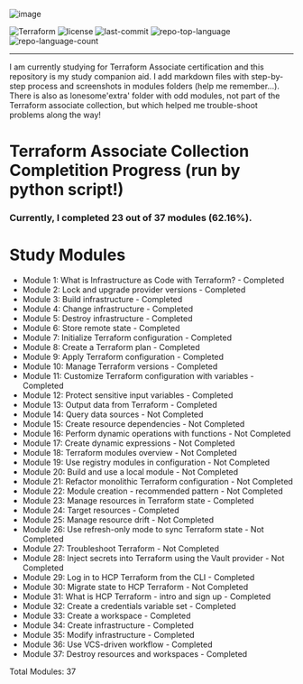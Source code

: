 ![image](https://github.com/ZCHAnalytics/terraform-associate-prep/assets/146954022/4ada248e-da4b-4a57-ad95-f495c554d5f6)

<p align="left">
	<img src="https://img.shields.io/badge/terraform-%235835CC.svg?style=plastic&logo=terraform&logoColor=white" alt="Terraform">
	<img src="https://img.shields.io/badge/License-MIT-yellow.svg?style=plastic&logoColor=white" alt="license">
	<img src="https://img.shields.io/github/last-commit/ZCHAnalytics/terraform-aws?style=plastic&color=0080ff" alt="last-commit">
	<img src="https://img.shields.io/github/languages/top/ZCHAnalytics/terraform-aws?style=plastic&color=0080ff" alt="repo-top-language">
	<img src="https://img.shields.io/github/languages/count/ZCHAnalytics/terraform-aws?style=plastic&color=0080ff" alt="repo-language-count">
<p>
<hr>

I am currently studying for Terraform Associate certification and this repository is my study companion aid. I add markdown files with step-by-step process and screenshots in modules folders (help me remember...). 
There is also as lonesome'extra' folder with odd modules, not part of the Terraform associate collection, but which helped me trouble-shoot problems along the way! 

# Terraform Associate Collection Completition Progress (run by python script!)

###  Currently, I completed 23 out of 37 modules (62.16%).

# Study Modules

- Module 1: What is Infrastructure as Code with Terraform? - Completed
- Module 2: Lock and upgrade provider versions - Completed
- Module 3: Build infrastructure - Completed
- Module 4: Change infrastructure - Completed
- Module 5: Destroy infrastructure - Completed
- Module 6: Store remote state - Completed
- Module 7: Initialize Terraform configuration - Completed
- Module 8: Create a Terraform plan - Completed
- Module 9: Apply Terraform configuration - Completed
- Module 10: Manage Terraform versions - Completed
- Module 11: Customize Terraform configuration with variables - Completed
- Module 12: Protect sensitive input variables - Completed
- Module 13: Output data from Terraform - Completed
- Module 14: Query data sources - Not Completed
- Module 15: Create resource dependencies - Not Completed
- Module 16: Perform dynamic operations with functions - Not Completed
- Module 17: Create dynamic expressions - Not Completed
- Module 18: Terraform modules overview - Not Completed
- Module 19: Use registry modules in configuration - Not Completed
- Module 20: Build and use a local module - Not Completed
- Module 21: Refactor monolithic Terraform configuration - Not Completed
- Module 22: Module creation - recommended pattern - Not Completed
- Module 23: Manage resources in Terraform state - Completed
- Module 24: Target resources - Completed
- Module 25: Manage resource drift - Not Completed
- Module 26: Use refresh-only mode to sync Terraform state - Not Completed
- Module 27: Troubleshoot Terraform - Not Completed
- Module 28: Inject secrets into Terraform using the Vault provider - Not Completed
- Module 29: Log in to HCP Terraform from the CLI - Completed
- Module 30: Migrate state to HCP Terraform - Not Completed
- Module 31: What is HCP Terraform - intro and sign up - Completed
- Module 32: Create a credentials variable set - Completed
- Module 33: Create a workspace - Completed
- Module 34: Create infrastructure - Completed
- Module 35: Modify infrastructure - Completed
- Module 36: Use VCS-driven workflow - Completed
- Module 37: Destroy resources and workspaces - Completed

Total Modules: 37
